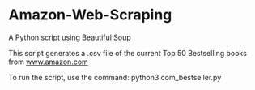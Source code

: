# Amazon-Web-Scraping
A Python script using Beautiful Soup

This script generates a .csv file of the current Top 50 Bestselling books from www.amazon.com

To run the script, use the command:
python3 com_bestseller.py
